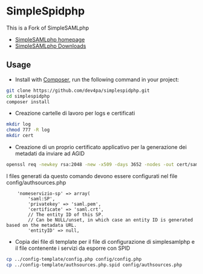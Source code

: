 SimpleSpidphp
=============
This is a Fork of SimpleSAMLphp

* [SimpleSAMLphp homepage](https://simplesamlphp.org)
* [SimpleSAMLphp Downloads](https://simplesamlphp.org/download)

Usage
-----

* Install with [Composer](https://getcomposer.org/doc/00-intro.md), run the following command in your project:

```bash
git clone https://github.com/dev4pa/simplespidphp.git
cd simplespidphp
composer install
```

* Creazione cartelle di lavoro per logs e certificati
```bash
mkdir log
chmod 777 -R log
mkdir cert
```

* Creazione di un proprio certificato applicativo per la generazione dei metadati da inviare ad AGID
```bash
openssl req -newkey rsa:2048 -new -x509 -days 3652 -nodes -out cert/saml.crt -keyout cert/saml.pem
```
I files generati da questo comando devono essere configurati nel file config/authsources.php

```
    'nomeservizio-sp' => array(
        'saml:SP',
        'privatekey' => 'saml.pem',
        'certificate' => 'saml.crt',
        // The entity ID of this SP.
        // Can be NULL/unset, in which case an entity ID is generated based on the metadata URL.
        'entityID' => null,
```


* Copia dei file di template per il file di configurazione di simplesamlphp e il file contenente i servizi da esporre con SPID
```bash
cp ../config-template/config.php config/config.php
cp ../config-template/authsources.php.spid config/authsources.php
```
